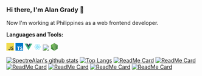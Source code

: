 ### Hi there, I'm Alan Grady 👋

Now I'm working at Philippines as a web frontend developer.

**Languages and Tools:**  

<code><img height="20" src="https://raw.githubusercontent.com/github/explore/80688e429a7d4ef2fca1e82350fe8e3517d3494d/topics/javascript/javascript.png"></code>
<code><img height="20" src="https://raw.githubusercontent.com/github/explore/80688e429a7d4ef2fca1e82350fe8e3517d3494d/topics/typescript/typescript.png"></code>
<code><img height="20" src="https://raw.githubusercontent.com/github/explore/80688e429a7d4ef2fca1e82350fe8e3517d3494d/topics/vue/vue.png"></code>
<code><img height="20" src="https://raw.githubusercontent.com/github/explore/80688e429a7d4ef2fca1e82350fe8e3517d3494d/topics/react/react.png"></code>
<code><img height="20" src="https://avatars1.githubusercontent.com/u/14101776?s=200&v=4"></code>
<code><img height="20" src="https://raw.githubusercontent.com/github/explore/80688e429a7d4ef2fca1e82350fe8e3517d3494d/topics/nodejs/nodejs.png"></code>

[![SpectreAlan's github stats](https://github-readme-stats.vercel.app/api?username=SpectreAlan&show_icons=true&theme=radical)](https://997.dog)
[![Top Langs](https://github-readme-stats.vercel.app/api/top-langs/?username=SpectreAlan&layout=compact&hide_border=true)](https://997.dog)
[![ReadMe Card](https://github-readme-stats.vercel.app/api/pin/?username=SpectreAlan&repo=blog_nextjs&theme=react)](https://github.com/SpectreAlan/blog_nextjs)
[![ReadMe Card](https://github-readme-stats.vercel.app/api/pin/?username=SpectreAlan&repo=blog_admin&theme=vue-dark)](https://github.com/SpectreAlan/blog_admin)
[![ReadMe Card](https://github-readme-stats.vercel.app/api/pin/?username=SpectreAlan&repo=blog-server&theme=chartreuse-dark)](https://github.com/SpectreAlan/blog-server)
[![ReadMe Card](https://github-readme-stats.vercel.app/api/pin/?username=SpectreAlan&repo=SpectreAlan.github.io&theme=chartreuse-dark)](https://github.com/SpectreAlan/SpectreAlan.github.io)
[![ReadMe Card](https://github-readme-stats.vercel.app/api/pin/?username=SpectreAlan&repo=cloud-music&theme=react)](https://github.com/SpectreAlan/cloud-music)
[![ReadMe Card](https://github-readme-stats.vercel.app/api/pin/?username=SpectreAlan&repo=note&theme=omni)](https://github.com/SpectreAlan/note)
